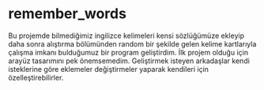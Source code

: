 # remember_words

Bu projemde bilmediğimiz ingilizce kelimeleri kensi sözlüğümüze ekleyip daha sonra alıştırma bölümünden random bir şekilde gelen kelime kartlarıyla çalışma imkanı bulduğumuz bir program geliştirdim. İlk projem olduğu için arayüz tasarımını pek önemsemedim. Geliştirmek isteyen arkadaşlar kendi isteklerine göre eklemeler değiştirmeler yaparak kendileri için özelleştirebilirler.

